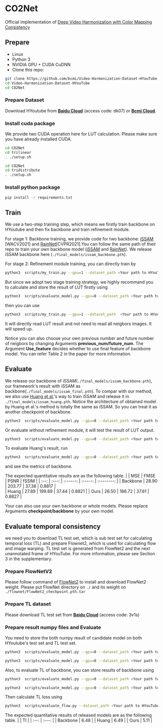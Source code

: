 # CO2Net
Official implementation of [Deep Video Harmonization  with Color Mapping Consistency](https://arxiv.org/abs/2205.00687)

## Prepare
- Linux
- Python 3
- NVIDIA GPU + CUDA CuDNN
- Clone this repo:
```bash
git clone https://github.com/bcmi/Video-Harmonization-Dataset-HYouTube.git
cd Video-Harmonization-Dataset-HYouTube
cd CO2Net
```
### Prepare Dataset
Download HYoutube from [**Baidu Cloud**](https://pan.baidu.com/s/1LG15_3M4ISSyhRiVa6coig) (access code: dk07) or [**Bcmi Cloud**](https://cloud.bcmi.sjtu.edu.cn/sharing/MI8ygiNQZ). 

### Install cuda package
We provide two CUDA operation here for LUT calculation. Please make sure you have already installed CUDA. 
```bash
cd CO2Net
cd trilinear
. ./setup.sh
```

```bash
cd CO2Net
cd tridistribute
. ./setup.sh
```
### Install python package
```bash
pip install -r requirements.txt
```

## Train 
We use a two-step training step, which means we firstly train backbone on HYoutube and then fix backbone and train refinement module.

For stage 1: Backbone training, we provide code for two backbone: [iSSAM](https://openaccess.thecvf.com/content/WACV2021/papers/Sofiiuk_Foreground-Aware_Semantic_Representations_for_Image_Harmonization_WACV_2021_paper.pdf) [WACV2021] and [RainNet](https://openaccess.thecvf.com/content/CVPR2021/papers/Ling_Region-Aware_Adaptive_Instance_Normalization_for_Image_Harmonization_CVPR_2021_paper.pdf)[CVPR2021].You can follow the same path of their repo to train your own backbone model ([iSSAM](https://github.com/saic-vul/image_harmonization) and [RainNet](https://github.com/junleen/RainNet)). 
We release iSSAM backbone here (``` ./final_models/issam_backbone.pth ```).

For stage 2: Refinement module training, you can directly train by 
```bash
python3  scripts/my_train.py --gpu=1 --dataset_path <Your path to HYouTube> --train_list ./train_frames.txt --val_list ./test_frames.txt --backbone <Your backbone model> --backbone_type <Your backbone type, we provide 'issam' and 'rain' here> --previous_num 8 --future_num 8 --use_feature --normalize_inside --exp_name <exp name>
```

But since we adopt two stage training strategy, we highly recommand you to calculate and store the result of LUT firstly using 
```bash
python3  scripts/evaluate_model.py --gpu=0 --dataset_path <Your path to HYouTube> --val_list ./all_frames.txt --backbone_type <Your backbone type> --backbone <Your backbone model> --previous_num 8 --future_num 8 --write_lut_output <directory to store lut output> --write_lut_map <directory to store lut map> 
```
then you can use 
```bash
python3  scripts/my_train.py --gpu=1 --dataset_path  <Your path to HYouTube> --train_list ./train_frames.txt --val_list ./test_frames.txt --backbone_type <Your backbone type> --backbone  <Your backbone model> --previous_num 8 --future_num 8 --use_feature --normalize_inside --exp_name <exp_name> --lut_map_dir <directory to store lut map> --lut_output_dir <directory to store lut output>
```
It will directly read LUT result and not need to read all neigbors images. It will speed up.

Notice you can also choose your own previous number and future number of neigbors by changing Arguments **previous_num/future_num**. The Argument **Use_feature** decides whether to use final feature of backbone model. You can refer Table 2 in the paper for more information.



## Evaluate
We release our backbone of iSSAM(```./final_models/issam_backbone.pth```), our framework's result with iSSAM as backbone(```./final_models/issam_final.pth```).  To compar with our method, we also use [Huang et al.](https://arxiv.org/abs/1809.01372)'s way to train iSSAM and release it in ```./final_models/issam_huang.pth```. Notice the architecture of obtained model by Huang et al.'s method is totally the same as iSSAM. So you can treat it as another checkpoint of backbone.

```bash
python3  scripts/evaluate_model.py --gpu=0 --dataset_path <Your path to HYouTube> --val_list ./test_frames.txt --backbone ./final_models/issam_backbone.pth --previous_num 8 --future_num 8  --use_feature --checkpoint ./final_models/issam_final.pth
```
Or evaluate without refinement module, it will test the result of LUT output. 

```bash
python3  scripts/evaluate_model.py --gpu=0 --dataset_path <Your path to HYouTube> --val_list ./test_frames.txt --backbone ./final_models/issam_backbone.pth --previous_num 8 --future_num 8 
```
To evaluate Huang's result, run 
```bash
python3  scripts/evaluate_model.py --gpu=0 --dataset_path <Your path to HYouTube> --val_list ./test_frames.txt --backbone ./final_models/issam_huang.pth --previous_num 1 --future_num 0
```
and see the metrics of backbone.

The expected quantitative results are as the following table. 
|      | MSE | FMSE | PSNR | fSSIM | 
| :--: | :---: | :------: | :-----: | :--------: | 
| Backbone  | 28.90 |  203.77   | 37.38  |   0.8817  |  
| Huang | 27.89 |  199.89   |  37.44  |   0.8821    | 
| Ours | 26.50 |  186.72   |  37.61  |   0.8827    |  

Your can also use your own backbone or whole models. Please replace Arguments **checkpoint/backbone** by your own model. 



## Evaluate temporal consistency
we need you to download TL test set, which is sub test set for calculating temporal loss (TL) and prepare Flownet2, which is used for calculating flow and image warping. TL test set is generated from FlowNet2 and the next unannotated frame of HYouTube. For more information, please see Section 3 in the supplementary.

### Prepare FlowNetV2
Please follow command of [FlowNet2](https://github.com/NVIDIA/flownet2-pytorch) to install and download FlowNet2 weight. Please put FlowNet directory on ``` ./ ``` and its weight on  ``` ./flownet/FlowNet2_checkpoint.pth.tar ```
### Prepare TL dataset
Please download TL test set from [**Baidu Cloud**](https://pan.baidu.com/s/1jpiPSkXoj_X3fWWk2vYCqw) (access code: 3v1s)

### Prepare result numpy files and Evaluate
You need to store the both numpy result of candidate model on both HYoutube's test set and TL test set.
```bash
python3  scripts/evaluate_model.py --gpu=0 --dataset_path <Your path to HYouTube> --val_list ./test_frames.txt --backbone <Your backbone model> --previous_num 8 --future_num 8 --checkpoint <Your checkpoint> --write_npy_result --result_npy_dir <Directory to store numpy result>
```
```bash
python3  scripts/evaluate_model.py --gpu=0 --dataset_path <Your path to TL_TestSet> --val_list ./future_list.txt --backbone <Your backbone model> --previous_num 8 --future_num 8 --checkpoint <Your checkpoint> --write_npy_result --result_npy_dir <Directory to store numpy future result>
```
Also, to evaluate TL of backbone, you can store results of backbone using 
```bash
python3  scripts/evaluate_model.py --gpu=0 --dataset_path <Your path to HYouTube> --val_list ./test_frames.txt --backbone <Your backbone model> --previous_num 8 --future_num 8 --checkpoint <Your checkpoint> --write_npy_backbone --backbone_npy_dir <Directory to store numpy result>
```
```bash
python3  scripts/evaluate_model.py --gpu=0 --dataset_path <Your path to TL_TestSet> --val_list ./future_list.txt --backbone <Your backbone model> --previous_num 8 --future_num 8 --checkpoint <Your checkpoint> --write_npy_result --result_npy_dir <Directory to store numpy future result>
```
Then calculate TL loss using 
```bash
python3  scripts/evaluate_flow.py --dataset_path <Your path to HYouTube> --dataset_path_next <Your path to HYouTube_Next> --cur_result <result of current numpy dir> --next_result <result of next numpy dir>
```

The expected quantitative results of released models are as the following table. 
|      | Tl |
| :--: | :---: |
| Backbone  | 6.48 | 
| Huang | 6.49 | 
| Ours | 5.11 |  





